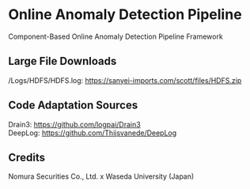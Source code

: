 # Online Anomaly Detection Pipeline
Component-Based Online Anomaly Detection Pipeline Framework

## Large File Downloads
/Logs/HDFS/HDFS.log: https://sanyei-imports.com/scott/files/HDFS.zip

## Code Adaptation Sources
Drain3: https://github.com/logpai/Drain3 <br>
DeepLog: https://github.com/Thijsvanede/DeepLog

## Credits
Nomura Securities Co., Ltd. x Waseda University (Japan)
